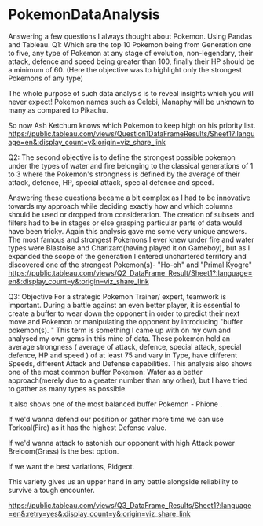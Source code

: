 # PokemonDataAnalysis
Answering a few questions I always thought about Pokemon. Using Pandas and Tableau.
Q1: Which are the top 10 Pokemon being from Generation one to five, any type of Pokemon at any stage of evolution, non-legendary, their attack, defence and speed being greater than 100, finally their HP should be a minimum of 60. (Here the objective was to highlight only the strongest Pokemons of any type)

The whole purpose of such data analysis is to reveal insights which you will never expect! Pokemon names such as Celebi, Manaphy will be unknown to many as compared to Pikachu.

So now Ash Ketchum knows which Pokemon to keep high on his priority list.
https://public.tableau.com/views/Question1DataFrameResults/Sheet1?:language=en&:display_count=y&:origin=viz_share_link



Q2: The second objective is to define the strongest possible pokemon under the types of water and fire belonging to the classical generations of 1 to 3 where the Pokemon's strongness is defined by the average of their attack, defence, HP, special attack, special defence and speed.

Answering these questions became a bit complex as I had to be innovative towards my approach while deciding exactly how and which columns should be used or dropped from consideration. The creation of subsets and filters had to be in stages or else grasping particular parts of data would have been tricky.
Again this analysis gave me some very unique answers. The most famous and strongest Pokemons I ever knew under fire and water types were Blastoise and Charizard(having played it on Gameboy), but as I expanded the scope of the generation I entered unchartered territory and discovered one of the strongest Pokemon(s)- "Ho-oh" and "Primal Kyogre"
https://public.tableau.com/views/Q2_DataFrame_Result/Sheet1?:language=en&:display_count=y&:origin=viz_share_link



Q3: Objective
For a strategic Pokemon Trainer/ expert, teamwork is important. During a battle against an even better player, it is essential to create a buffer to wear down the opponent in order to predict their next move and Pokemon or manipulating the opponent by introducing "buffer pokemon(s). "
This term is something I came up with on my own and analysed my own gems in this mine of data. These pokemon hold an average strongness ( average of attack, defence, special attack, special defence, HP and speed ) of at least 75 and vary in Type, have different Speeds, different Attack and Defense capabilities.
This analysis also shows one of the most common buffer Pokemon: Water as a better approach(merely due to a greater number than any other), but I have tried to gather as many types as possible.

It also shows one of the most balanced buffer Pokemon - Phione .

If we'd wanna defend our position or gather more time we can use Torkoal(Fire) as it has the highest Defense value.

If we'd wanna attack to astonish our opponent with high Attack power Breloom(Grass) is the best option.

If we want the best variations, Pidgeot.

This variety gives us an upper hand in any battle alongside reliability to survive a tough encounter.

https://public.tableau.com/views/Q3_DataFrame_Results/Sheet1?:language=en&:retry=yes&:display_count=y&:origin=viz_share_link


